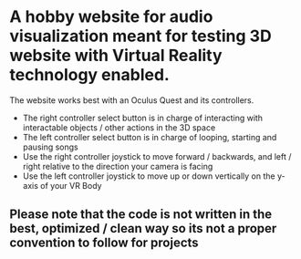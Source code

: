 # A hobby website for audio visualization meant for testing 3D website with Virtual Reality technology enabled.
The website works best with an Oculus Quest and its controllers.

* The right controller select button is in charge of interacting with interactable objects / other actions in the 3D space
* The left controller select button is in charge of looping, starting and pausing songs
* Use the right controller joystick to move forward / backwards, and left / right relative to the direction your camera is facing
* Use the left controller joystick to move up or down vertically on the y-axis of your VR Body

## Please note that the code is not written in the best, optimized / clean way so its not a proper convention to follow for projects
